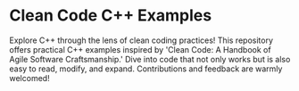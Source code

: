 # Clean Code C++ Examples

Explore C++ through the lens of clean coding practices! This repository offers practical C++ examples inspired by 'Clean Code: A Handbook of Agile Software Craftsmanship.' Dive into code that not only works but is also easy to read, modify, and expand. Contributions and feedback are warmly welcomed!
